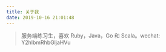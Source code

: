 ```yaml
---
title: 关于我
date: 2019-10-16 21:01:48
---
```

> 服务端练习生，喜欢 Ruby，Java，Go 和 Scala。wechat: Y2hlbmRhbGljaHVu
